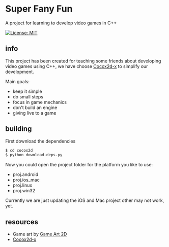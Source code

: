 # Super Fany Fun
A project for learning to develop video games in C++

[![License: MIT](https://img.shields.io/badge/License-MIT-blue.svg)](/LICENSE)

## info

This project has been created for teaching some friends about developing video games using C++, we have choose [Cocox2d-x](http://www.cocos2d-x.org) to simplify our development.

Main goals:

- keep it simple
- do small steps
- focus in game mechanics
- don't build an engine
- giving live to a game

## building

First download the dependencies

```bash
$ cd cocos2d
$ python download-deps.py
```

Now you could open the project folder for the platform you like to use:

- proj.android
- proj.ios_mac
- proj.linux
- proj.win32

Currently we are just updating the iOS and Mac project other may not work, yet.

## resources

- Game art by [Game Art 2D](https://www.gameart2d.com/)
- [Cocox2d-x](http://www.cocos2d-x.org)
